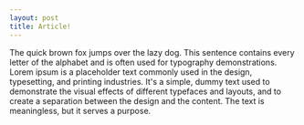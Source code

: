 ```yaml
---
layout: post
title: Article!
---
```


The quick brown fox jumps over the lazy dog. This sentence contains every letter of the alphabet and is often used for typography demonstrations. Lorem ipsum is a placeholder text commonly used in the design, typesetting, and printing industries. It's a simple, dummy text used to demonstrate the visual effects of different typefaces and layouts, and to create a separation between the design and the content. The text is meaningless, but it serves a purpose.

